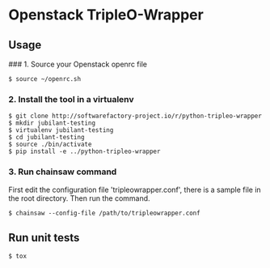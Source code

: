 # Openstack TripleO-Wrapper

## Usage

### 1. Source your Openstack openrc file

    $ source ~/openrc.sh

### 2. Install the tool in a virtualenv

    $ git clone http://softwarefactory-project.io/r/python-tripleo-wrapper
    $ mkdir jubilant-testing
    $ virtualenv jubilant-testing
    $ cd jubilant-testing
    $ source ./bin/activate
    $ pip install -e ../python-tripleo-wrapper

### 3. Run chainsaw command

First edit the configuration file 'tripleowrapper.conf', there is a
sample file in the root directory. Then run the command.

    $ chainsaw --config-file /path/to/tripleowrapper.conf

## Run unit tests

    $ tox
